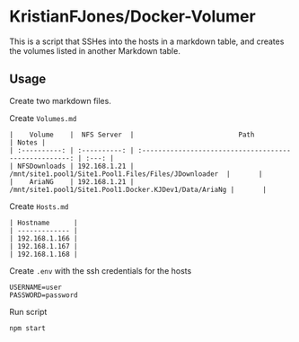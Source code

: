 # KristianFJones/Docker-Volumer

This is a script that SSHes into the hosts in a markdown table, and creates the volumes listed in another Markdown table.

## Usage

Create two markdown files.

Create `Volumes.md`

```
|    Volume    |  NFS Server  |                          Path                          | Notes |
| :----------: | :----------: | :----------------------------------------------------: | :---: |
| NFSDownloads | 192.168.1.21 |  /mnt/site1.pool1/Site1.Pool1.Files/Files/JDownloader  |       |
|    AriaNG    | 192.168.1.21 | /mnt/site1.pool1/Site1.Pool1.Docker.KJDev1/Data/AriaNg |       |
```

Create `Hosts.md`

```
| Hostname      |
| ------------- |
| 192.168.1.166 |
| 192.168.1.167 |
| 192.168.1.168 |
```

Create `.env` with the ssh credentials for the hosts

```
USERNAME=user
PASSWORD=password
```

Run script

```
npm start
```
